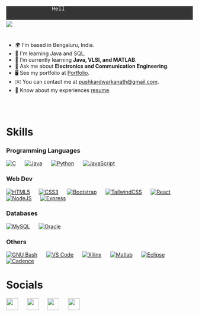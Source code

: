 <!-- Banner image -->
<img align="center" src="https://github.com/pushkar666/GRAPHICAL/raw/main/Animation.gif" />

<!-- Dynamic counter -->
<img align="center" src="https://camo.githubusercontent.com/868927f8a3fefea48b859b31537b9350201b550ca6193b3f1a854efeccbca62b/68747470733a2f2f6b6f6d617265762e636f6d2f67687076632f3f757365726e616d653d707573686b6172363636266c6162656c3d50616765253230766965777326636f6c6f723d313361346261267374796c653d666f722d7468652d62616467652661626272657669617465643d74727565" />

<h1></h1>

* 🌍  I'm based in Bengaluru, India.
* 🧠  I'm learning Java and SQL.
* 🌱 I’m currently learning **Java, VLSI, and MATLAB**.
* 💬 Ask me about **Electronics and Communication Engineering**.
* 🖥️  See my portfolio at [Portfolio](http://bxbxbxb).
* ✉️  You can contact me at [pushkardwarkanath@gmail.com](mailto:pushkardwarkanath@gmail.com).
* 📄 Know about my experiences [resume](https://drive.google.com/file/d/1OtaUxR5bqeBl1xGkoFoJSlYxv9l-CVw9/view?usp=drive_link).

<br/>
<img src="/assets/loader2.gif" width=1024px height=5px />

<h1></h1>

<!--# Projects
### Design and Implementation of Traffic Light Controller For T-Intersection on FPGA using Verilog HDL and SPARTAN6 FPGA Board
Improved Switching Traffic System and Resistant against failures. (VTU)

### ASIC Design and Implementation of Automated Coffee and Tea Brewing System with FPGA Validation
(VTU)

### Verilog HDL based Automated Coffee Making Machine with Embedded Interface for Menu Selection
Coffee Brewer with integrated Interface for seamless transaction and processing.

### Android App Development for Coffee Making Machine
App based Remote Interfacing.

### Number Plate Recognition By Implementation Of Image Processing In Matlab -->

# Skills
### Programming Languages
<p align="left">
  <a href="https://docs.microsoft.com/en-us/cpp/?view=msvc-170" target="_blank" rel="noreferrer"><img src="https://raw.githubusercontent.com/danielcranney/readme-generator/main/public/icons/skills/c-colored.svg" width="36" height="36" alt="C" /></a>&nbsp;&nbsp;&nbsp;&nbsp;&nbsp;&nbsp;<a href="https://www.oracle.com/java/" target="_blank" rel="noreferrer"><img src="https://raw.githubusercontent.com/danielcranney/readme-generator/main/public/icons/skills/java-colored.svg" width="36" height="36" alt="Java" /></a>&nbsp;&nbsp;&nbsp;&nbsp;&nbsp;&nbsp;<a href="https://www.python.org/" target="_blank" rel="noreferrer"><img src="https://raw.githubusercontent.com/danielcranney/readme-generator/main/public/icons/skills/python-colored.svg" width="36" height="36" alt="Python" /></a>&nbsp;&nbsp;&nbsp;&nbsp;&nbsp;&nbsp;<a href="https://developer.mozilla.org/en-US/docs/Web/JavaScript" target="_blank" rel="noreferrer"><img src="https://raw.githubusercontent.com/danielcranney/readme-generator/main/public/icons/skills/javascript-colored.svg" width="36" height="36" alt="JavaScript" /></a>
</p>

### Web Dev
<p align="left">
<a href="https://developer.mozilla.org/en-US/docs/Glossary/HTML5" target="_blank" rel="noreferrer"><img src="https://raw.githubusercontent.com/danielcranney/readme-generator/main/public/icons/skills/html5-colored.svg" width="36" height="36" alt="HTML5" /></a>&nbsp;&nbsp;&nbsp;&nbsp;&nbsp;&nbsp;<a href="https://www.w3.org/TR/CSS/#css" target="_blank" rel="noreferrer"><img src="https://raw.githubusercontent.com/danielcranney/readme-generator/main/public/icons/skills/css3-colored.svg" width="36" height="36" alt="CSS3" /></a>&nbsp;&nbsp;&nbsp;&nbsp;&nbsp;&nbsp;<a href="https://getbootstrap.com/" target="_blank" rel="noreferrer"><img src="https://raw.githubusercontent.com/danielcranney/readme-generator/main/public/icons/skills/bootstrap-colored.svg" width="36" height="36" alt="Bootstrap" /></a>&nbsp;&nbsp;&nbsp;&nbsp;&nbsp;&nbsp;<a href="https://tailwindcss.com/" target="_blank" rel="noreferrer"><img src="https://raw.githubusercontent.com/danielcranney/readme-generator/main/public/icons/skills/tailwindcss-colored.svg" width="36" height="36" alt="TailwindCSS" /></a>&nbsp;&nbsp;&nbsp;&nbsp;&nbsp;&nbsp;<a href="https://reactjs.org/" target="_blank" rel="noreferrer"><img src="https://raw.githubusercontent.com/danielcranney/readme-generator/main/public/icons/skills/react-colored.svg" width="36" height="36" alt="React" /></a>&nbsp;&nbsp;&nbsp;&nbsp;&nbsp;&nbsp;<a href="https://nodejs.org/en/" target="_blank" rel="noreferrer"><img src="https://raw.githubusercontent.com/danielcranney/readme-generator/main/public/icons/skills/nodejs-colored.svg" width="36" height="36" alt="NodeJS" /></a>&nbsp;&nbsp;&nbsp;&nbsp;&nbsp;&nbsp;<a href="https://expressjs.com/" target="_blank" rel="noreferrer"><img src="https://raw.githubusercontent.com/danielcranney/readme-generator/main/public/icons/skills/express-colored.svg" width="36" height="36" alt="Express" /></a>
</p>

### Databases
<p align="left">
<a href="https://www.mysql.com/" target="_blank" rel="noreferrer"><img src="https://raw.githubusercontent.com/danielcranney/readme-generator/main/public/icons/skills/mysql-colored.svg" width="36" height="36" alt="MySQL" /></a>&nbsp;&nbsp;&nbsp;&nbsp;&nbsp;&nbsp;<a href="https://www.oracle.com/uk/index.html" target="_blank" rel="noreferrer"><img src="https://raw.githubusercontent.com/danielcranney/readme-generator/main/public/icons/skills/oracle-colored.svg" width="36" height="36" alt="Oracle" /></a>
</p>

### Others
<p align="left">
<a href="https://www.gnu.org/software/bash/" target="_blank" rel="noreferrer"><img src="https://raw.githubusercontent.com/danielcranney/readme-generator/main/public/icons/skills/gnubash.svg" width="36" height="36" alt="GNU Bash" /></a>&nbsp;&nbsp;&nbsp;&nbsp;&nbsp;&nbsp;<a href="https://code.visualstudio.com/" target="_blank" rel="noreferrer"><img src="https://raw.githubusercontent.com/danielcranney/readme-generator/main/public/icons/skills/visualstudiocode.svg" width="36" height="36" alt="VS Code" /></a>&nbsp;&nbsp;&nbsp;&nbsp;&nbsp;&nbsp;<a href="https://www.xilinx.com/" target="_blank" rel="noreferrer"><img src="https://banner2.cleanpng.com/20180919/uai/kisspng-xilinx-ise-logo-semiconductor-integrated-circuits-5ba29df2709eb3.8471479915373839224613.jpg" width="36" height="36" alt="Xilinx" /></a>&nbsp;&nbsp;&nbsp;&nbsp;&nbsp;&nbsp;<a href="https://www.mathworks.com/products/matlab.html" target="_blank" rel="noreferrer"><img src="https://www.svgrepo.com/show/373830/matlab.svg" width="36" height="36" alt="Matlab" /></a>&nbsp;&nbsp;&nbsp;&nbsp;&nbsp;&nbsp;<a href="https://www.eclipse.org/ide/" target="_blank" rel="noreferrer"><img src="https://seeklogo.com/images/E/eclipse-logo-85FE4BEA34-seeklogo.com.png" width="36" height="36" alt="Eclipse" /></a>&nbsp;&nbsp;&nbsp;&nbsp;&nbsp;&nbsp;<a href="https://www.cadence.com/" target="_blank" rel="noreferrer"><img src="https://upload.wikimedia.org/wikipedia/commons/4/48/Cadence-Logo.svg" width="180" height="36" alt="Cadence" /></a>
</p>

# Socials
<p align="left">
<a href="https://www.linkedin.com/in/pushkar-dwarkanath-07a909142/" target="_blank" rel="noreferrer"><img src="https://raw.githubusercontent.com/danielcranney/readme-generator/main/public/icons/socials/linkedin.svg" width="32" height="32" /></a>&nbsp;&nbsp;&nbsp;&nbsp;&nbsp;&nbsp;<a href="https://www.github.com/pushkar666" target="_blank" rel="noreferrer"><img src="https://raw.githubusercontent.com/danielcranney/readme-generator/main/public/icons/socials/github-dark.svg" width="32" height="32" /></a>&nbsp;&nbsp;&nbsp;&nbsp;&nbsp;&nbsp;<a href="https://www.hackerrank.com/profile/pushkar666" target="_blank" rel="noreferrer"><img src="https://upload.wikimedia.org/wikipedia/commons/4/40/HackerRank_Icon-1000px.png" width="32" height="32" /></a>&nbsp;&nbsp;&nbsp;&nbsp;&nbsp;&nbsp;<a href="https://www.instagram.com/puxkar_d/" target="_blank" rel="noreferrer"><img src="https://raw.githubusercontent.com/danielcranney/readme-generator/main/public/icons/socials/instagram.svg" width="32" height="32" /></a>
</p>
